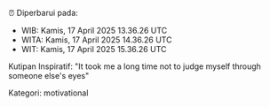 ⏰ Diperbarui pada:
- WIB: Kamis, 17 April 2025 13.36.26 UTC
- WITA: Kamis, 17 April 2025 14.36.26 UTC
- WIT: Kamis, 17 April 2025 15.36.26 UTC

Kutipan Inspiratif:
"It took me a long time not to judge myself through someone else's eyes"


Kategori: motivational

